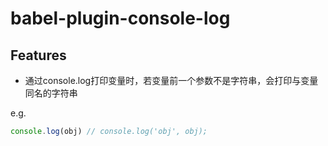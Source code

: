 # babel-plugin-console-log

## Features

- 通过console.log打印变量时，若变量前一个参数不是字符串，会打印与变量同名的字符串


e.g.

```javascript
console.log(obj) // console.log('obj', obj);
```

